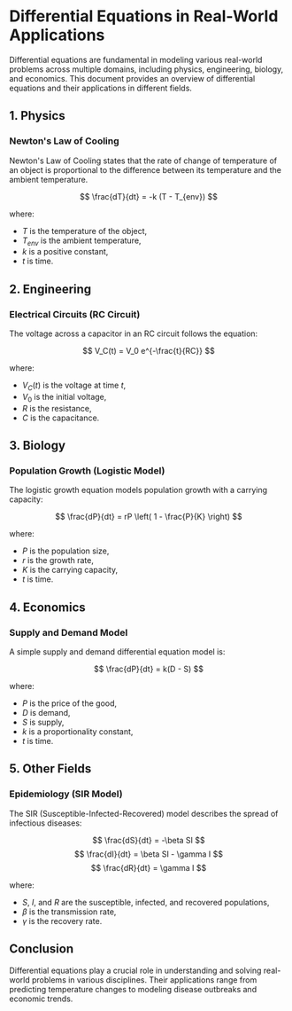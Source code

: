 # Differential Equations in Real-World Applications

Differential equations are fundamental in modeling various real-world problems across multiple domains, including physics, engineering, biology, and economics. This document provides an overview of differential equations and their applications in different fields.

## 1. Physics
### Newton's Law of Cooling
Newton's Law of Cooling states that the rate of change of temperature of an object is proportional to the difference between its temperature and the ambient temperature.

$$ \frac{dT}{dt} = -k (T - T_{env}) $$

where:
- $T$ is the temperature of the object,
- $T_{env}$ is the ambient temperature,
- $k$ is a positive constant,
- $t$ is time.

## 2. Engineering
### Electrical Circuits (RC Circuit)
The voltage across a capacitor in an RC circuit follows the equation:

$$ V_C(t) = V_0 e^{-\frac{t}{RC}} $$

where:
- $V_C(t)$ is the voltage at time $t$,
- $V_0$ is the initial voltage,
- $R$ is the resistance,
- $C$ is the capacitance.

## 3. Biology
### Population Growth (Logistic Model)
The logistic growth equation models population growth with a carrying capacity:

$$ \frac{dP}{dt} = rP \left( 1 - \frac{P}{K} \right) $$

where:
- $P$ is the population size,
- $r$ is the growth rate,
- $K$ is the carrying capacity,
- $t$ is time.

## 4. Economics
### Supply and Demand Model
A simple supply and demand differential equation model is:

$$ \frac{dP}{dt} = k(D - S) $$

where:
- $P$ is the price of the good,
- $D$ is demand,
- $S$ is supply,
- $k$ is a proportionality constant,
- $t$ is time.

## 5. Other Fields
### Epidemiology (SIR Model)
The SIR (Susceptible-Infected-Recovered) model describes the spread of infectious diseases:

$$ \frac{dS}{dt} = -\beta SI $$
$$ \frac{dI}{dt} = \beta SI - \gamma I $$
$$ \frac{dR}{dt} = \gamma I $$

where:
- $S$, $I$, and $R$ are the susceptible, infected, and recovered populations,
- $\beta$ is the transmission rate,
- $\gamma$ is the recovery rate.

## Conclusion
Differential equations play a crucial role in understanding and solving real-world problems in various disciplines. Their applications range from predicting temperature changes to modeling disease outbreaks and economic trends.


